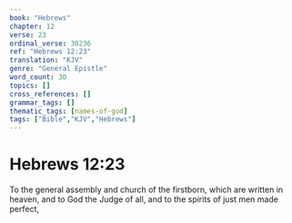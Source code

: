 ```yaml
---
book: "Hebrews"
chapter: 12
verse: 23
ordinal_verse: 30236
ref: "Hebrews 12:23"
translation: "KJV"
genre: "General Epistle"
word_count: 30
topics: []
cross_references: []
grammar_tags: []
thematic_tags: [names-of-god]
tags: ["Bible","KJV","Hebrews"]
---
```


# Hebrews 12:23

To the general assembly and church of the firstborn, which are written in heaven, and to God the Judge of all, and to the spirits of just men made perfect,
